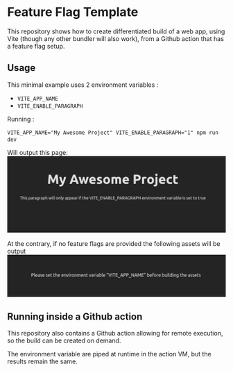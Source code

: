 # Feature Flag Template

This repository shows how to create differentiated build of a web app, using Vite (though any other bundler will also work), from a Github action that has a feature flag setup.

## Usage

This minimal example uses 2 environment variables :

- `VITE_APP_NAME`
- `VITE_ENABLE_PARAGRAPH`

Running :

```
VITE_APP_NAME="My Awesome Project" VITE_ENABLE_PARAGRAPH="1" npm run dev
```

Will output this page:
![with env variables](./screenshots/with.png)

At the contrary, if no feature flags are provided the following assets will be output
![without env variables](./screenshots/without.png)

## Running inside a Github action

This repository also contains a Github action allowing for remote execution, so the build can be created on demand.

The environment variable are piped at runtime in the action VM, but the results remain the same.
